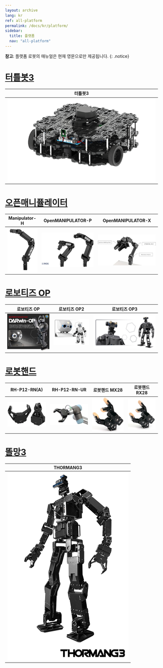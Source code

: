 ```yaml
---
layout: archive
lang: kr
ref: all-platform
permalink: /docs/kr/platform/
sidebar:
  title: 플랫폼
  nav: "all-platform"
---
```



**참고**: 플랫폼 로봇의 매뉴얼은 현재 영문으로만 제공됩니다. 
{: .notice}

# [터틀봇3](#터틀봇3)

|                                             터틀봇3                                              |
|:------------------------------------------------------------------------------------------------:|
| [![](/assets/platform_2.png)](https://emanual.robotis.com/docs/en/platform/turtlebot3/overview/) |

# [오픈매니퓰레이터](#오픈매니퓰레이터)

|                                                                 Manipulator-H                                                                  |                                                             OpenMANIPULATOR-P                                                              |                                                                      OpenMANIPULATOR-X                                                                      |
|:----------------------------------------------------------------------------------------------------------------------------------------------:|:------------------------------------------------------------------------------------------------------------------------------------------:|:-----------------------------------------------------------------------------------------------------------------------------------------------------------:|
| [![](/assets/images/platform/manipulator_h/manipulator_product.png)](https://emanual.robotis.com/docs/en/platform/manipulator_h/introduction/) | [![](/assets/images/platform/openmanipulator_p/product_img.png)](https://emanual.robotis.com/docs/en/platform/openmanipulator_p/overview/) | [![](/assets/images/platform/openmanipulator_x/OpenManipulator_Introduction.jpg)](https://emanual.robotis.com/docs/en/platform/openmanipulator_x/overview/) |

# [로보티즈 OP](#로보티즈-op)

|                                                     로보티즈 OP                                                     |                                                      로보티즈 OP2                                                      |                                                       로보티즈 OP3                                                       |
|:-------------------------------------------------------------------------------------------------------------------:|:----------------------------------------------------------------------------------------------------------------------:|:------------------------------------------------------------------------------------------------------------------------:|
| [![](/assets/images/platform/op/op_product.jpg)](https://emanual.robotis.com//docs/en/platform/op/getting_started/) | [![](/assets/images/platform/op2/op2_product.jpg)](https://emanual.robotis.com//docs/en/platform/op2/getting_started/) | [![](/assets/images/platform/op3/op3_product_rev2.png)](https://emanual.robotis.com//docs/en/platform/op3/introduction/) |

# [로봇핸드](#로봇-핸드)

|                                                         RH-P12-RN(A)                                                         |                                                                   RH-P12-RN-UR                                                                   |                     로봇핸드 MX28                     |                     로봇핸드 RX28                     |
|:----------------------------------------------------------------------------------------------------------------------------:|:------------------------------------------------------------------------------------------------------------------------------------------------:|:-----------------------------------------------------:|:-----------------------------------------------------:|
| [![](/assets/images/platform/rh_p12_rn/rh-p12-rn_product_new.png)](https://emanual.robotis.com/docs/en/platform/rh_p12_rna/) | [![](/assets/images/platform/rh_p12_rn/rh_p12_rn_ur/rh_p12_rn_ur_product_image.png)](https://emanual.robotis.com/docs/en/platform/rh_p12_rn_ur/) | [![](/assets/images/platform/hand/3fingerhand_mx-28_02.jpg)](/docs/kr/platform/robothand_mx28/) | [![](/assets/images/platform/hand/platform_hand.jpg)](/docs/kr/platform/robothand_rx28/) |






# [똘망3](#똘망3)

|                                                          THORMANG3                                                           |
|:----------------------------------------------------------------------------------------------------------------------------:|
| [![](/assets/images/platform/thormang3/thormang3.png)](https://emanual.robotis.com/docs/en/platform/thormang3/introduction/) |
